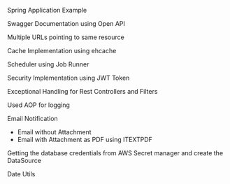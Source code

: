 Spring Application Example

Swagger Documentation using Open API

Multiple URLs pointing to same resource

Cache Implementation using ehcache

Scheduler using Job Runner

Security Implementation using JWT Token

Exceptional Handling for Rest Controllers and Filters

Used AOP for logging

Email Notification
- Email without Attachment
- Email with Attachment as PDF using ITEXTPDF

Getting the database credentials from AWS Secret manager and create the DataSource

Date Utils